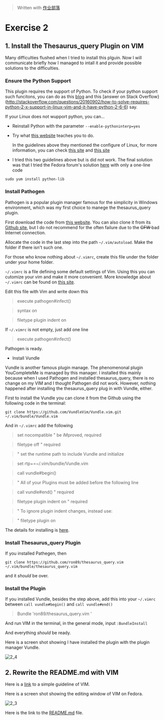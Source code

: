 > Written with [作业部落](https://www.zybuluo.com/ShixingWang/note/303533)

# Exercise 2

## 1. Install the Thesaurus_query Plugin on VIM

Many difficulties flushed when I tried to install this plguin. Now I will communicate briefly how I managed to intall it and provide possible solutions to the difficulties.

### Ensure the Python Support

This plugin requires the support of Python. To check if your python support such funcitons, you can do as this [blog](
http://www.tuicool.com/articles/jYvMFv) and this [answer on Stack Overflow}(http://stackoverflow.com/questions/20160902/how-to-solve-requires-python-2-x-support-in-linux-vim-and-it-have-python-2-6-6) say.

If your Linux does not wupport python, you can...

- Reinstall Python with the parameter `--enable-pythoninterp=yes`

- Try what [this website](http://blog.csdn.net/wanyanxgf/article/details/8021641) teaches you to do.

  In the guidelines above they mentioned the configure of Linux, for more information, you can check [this site](http://zhidao.baidu.com/link?url=LJJ93ZKSJh5jlmrRsDmCbIN_cTcmjUpPJ77pDID5nz1QZ83xsD0ApGViu0eBMmbS7OTcqeZs9QfnOFvMEUKIi_) and [this site](http://www.chinaz.com/server/2009/0807/85792.shtml)

- I tried this two guidelines above but is did not work. The final solution was that I tried the Fedora forum's solution [here](http://pkgs.org/fedora-23/fedora-x86_64/python-libs-2.7.10-8.fc23.x86_64.rpm.html) with only a one-line code

`sudo yum install python-lib`

### Install Pathogen

Pathogen is a popular plugin manager famous for the simplicity in Windows environment, which was my first choice to manege the thesaurus_query plugin.

First download the code from [this website](http://www.vim.org/scripts/script.php?script_id=2332). You can also clone it from its [Github site](https://github.com/tpope/vim-pathogen), but I do not recommend for the often failure due to the <s> GFW </s> bad Internet connection.

Allocate the code in the last step into the path
`~/.vim/autoload`. Make the folder if there isn't such one.

For those who know nothing about `~/.vimrc`, create this file under the folder under your home folder.

`~/.vimrc` is a file defining some default settings of Vim. Using  this you can cutomize your vim and make it more convenient. More knowledge about `~/.vimrc` can be found on [this site](http://easwy.com/blog/archives/advanced-vim-skills-introduce-vimrc/).

Edit this file with Vim and write down this

> execute pathogen#infect()

> syntax on

> filetype plugin indent on

If `~/.vimrc` is not empty, just add one line 
 > execute pathogen#infect()
 
Pathogen is ready.

- Install Vundle

Vundle is another famous plugin manage. The phenomenonal plugin YouCompleteMe is managed by this manager. I installed this mainly because when I used Pathogen and installed thesaurus_query, there is no change on my VIM and I thought Pathogen did not work. However, nothing happened after installing the thesaurus_query plug in with Vundle, either. 

First to install the Vundle you can clone it from the Github using the following code in the terminal:

`git clone https://github.com/VundleVim/Vundle.vim.git ~/.vim/bundle/Vundle.vim`

And in `~/.vimrc` add the following

>set nocompatible              " be iMproved, required

> filetype off                  " required


> " set the runtime path to include Vundle and initialize

> set rtp+=~/.vim/bundle/Vundle.vim

> call vundle#begin()

> " All of your Plugins must be added before the following line

> call vundle#end()            " required

> filetype plugin indent on    " required

> " To ignore plugin indent changes, instead use:

> " filetype plugin on

The details for installing is [here](https://github.com/VundleVim/Vundle.vim).

### Install Thesaurus_query Plugin

If you installed Pathegen, then

`git clone https://github.com/ron89/thesaurus_query.vim ~/.vim/bundle/thesaurus_query.vim`

and it _should_ be over.

### Install the Plugin

If you installed Vundle, besides the step above, add this into your `~/.vimrc` between  `call vundle#begin()` and `call vundle#end()`

> Bundle 'ron89/thesaurus_query.vim '
 
And run VIM in the terminal, in the general mode, input `:BundleInstall`

And everything _should_ be ready.

Here is a screen shot showing I have installed the plugin with the plugin manager Vundle.

![2_4](https://raw.githubusercontent.com/ShixingWang/computationalphysics_N2013301020050/master/Pictures/2_4.png)

## 2.  Rewrite the README.md with VIM

Here is a [link](http://www.ccvita.com/487.html) to a simple guideline of VIM.

Here is a screen shot showing the editing window of VIM on Fedora.

![2_3](https://raw.githubusercontent.com/ShixingWang/computationalphysics_N2013301020050/master/Pictures/2_3.png)

Here is the link to the [README.md](https://github.com/ShixingWang/computationalphysics_N2013301020050/blob/master/README.md) file.


